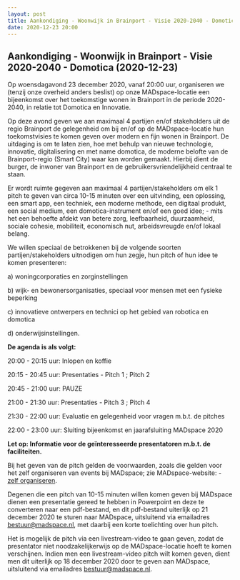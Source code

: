 ```yaml
---
layout: post
title: Aankondiging - Woonwijk in Brainport - Visie 2020-2040 - Domotica (2020-12-23)
date: 2020-12-23 20:00
---
```


## Aankondiging - Woonwijk in Brainport - Visie 2020-2040 - Domotica (2020-12-23)

Op woensdagavond 23 december 2020, vanaf 20:00 uur, organiseren we (tenzij onze overheid anders beslist) op onze MADspace-locatie een bijeenkomst over het toekomstige wonen in Brainport in de periode 2020-2040, in relatie tot Domotica en Innovatie.

Op deze avond geven we aan maximaal 4 partijen en/of stakeholders uit de regio Brainport de gelegenheid om bij en/of op de MADspace-locatie hun toekomstvisies te komen geven over modern en fijn wonen in Brainport. De uitdaging is om te laten zien, hoe met behulp van nieuwe technologie, innovatie, digitalisering en met name domotica, de moderne belofte van de Brainport-regio (Smart City) waar kan worden gemaakt. Hierbij dient de burger, de inwoner van Brainport en de gebruikersvriendelijkheid centraal te staan.

Er wordt ruimte gegeven aan maximaal 4 partijen/stakeholders om elk 1 pitch te geven van circa 10-15 minuten over een uitvinding, een oplossing, een smart app, een techniek, een moderne methode, een digitaal produkt, een social medium, een domotica-instrument en/of een goed idee; - mits het een behoefte afdekt van betere zorg, leefbaarheid, duurzaamheid, sociale cohesie, mobiliteit, economisch nut, arbeidsvreugde en/of lokaal belang.

We willen speciaal de betrokkenen bij de volgende soorten partijen/stakeholders uitnodigen om hun zegje, hun pitch of hun idee te komen presenteren:

a) woningcorporaties en zorginstellingen

b) wijk- en bewonersorganisaties, speciaal voor mensen met een fysieke beperking

c) innovatieve ontwerpers en technici op het gebied van robotica en domotica

d) onderwijsinstellingen.

**De agenda is als volgt:**

20:00 - 20:15 uur: Inlopen en koffie

20:15 - 20:45 uur: Presentaties - Pitch 1 ; Pitch 2

20:45 - 21:00 uur: PAUZE

21:00 - 21:30 uur: Presentaties - Pitch 3 ; Pitch 4

21:30 - 22:00 uur: Evaluatie en gelegenheid voor vragen m.b.t. de pitches

22:00 - 23:00 uur: Sluiting bijeenkomst en jaarafsluiting MADspace 2020

**Let op: Informatie voor de geïnteresseerde presentatoren m.b.t. de faciliteiten.**

Bij het geven van de pitch gelden de voorwaarden, zoals die gelden voor het zelf organiseren van events bij MADspace; zie MADspace-website: - [zelf organiseren](/zelf_organiseren/).

Degenen die een pitch van 10-15 minuten willen komen geven bij MADspace dienen een presentatie gereed te hebben in Powerpoint en deze te converteren naar een pdf-bestand, en dit pdf-bestand uiterlijk op 21 december 2020 te sturen naar MADspace, uitsluitend via emailadres [bestuur@madspace.nl](mailto:bestuur@madspace.nl), met daarbij een korte toelichting over hun pitch.

Het is mogelijk de pitch via een livestream-video te gaan geven, zodat de presentator niet noodzakelijkerwijs op de MADspace-locatie hoeft te komen verschijnen. Indien men een livestream-video pitch wilt komen geven, dient men dit uiterlijk op 18 december 2020 door te geven aan MADspace, uitsluitend via emailadres [bestuur@madspace.nl](mailto:bestuur@madspace.nl).
